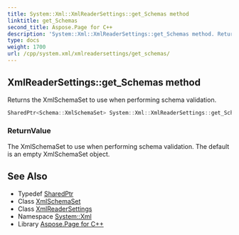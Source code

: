 ```yaml
---
title: System::Xml::XmlReaderSettings::get_Schemas method
linktitle: get_Schemas
second_title: Aspose.Page for C++
description: 'System::Xml::XmlReaderSettings::get_Schemas method. Returns the XmlSchemaSet to use when performing schema validation in C++.'
type: docs
weight: 1700
url: /cpp/system.xml/xmlreadersettings/get_schemas/
---
```

## XmlReaderSettings::get_Schemas method


Returns the XmlSchemaSet to use when performing schema validation.

```cpp
SharedPtr<Schema::XmlSchemaSet> System::Xml::XmlReaderSettings::get_Schemas()
```


### ReturnValue

The XmlSchemaSet to use when performing schema validation. The default is an empty XmlSchemaSet object.

## See Also

* Typedef [SharedPtr](../../../system/sharedptr/)
* Class [XmlSchemaSet](../../../system.xml.schema/xmlschemaset/)
* Class [XmlReaderSettings](../)
* Namespace [System::Xml](../../)
* Library [Aspose.Page for C++](../../../)
